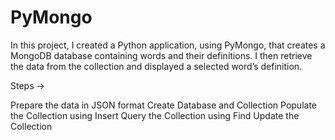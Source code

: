 # PyMongo
In this project, I created a Python application, using PyMongo, that creates a MongoDB database containing words and their definitions. I then retrieve the data from the collection and displayed a selected word’s definition.

Steps ->

Prepare the data in JSON format
Create Database and Collection
Populate the Collection using Insert
Query the Collection using Find
Update the Collection
